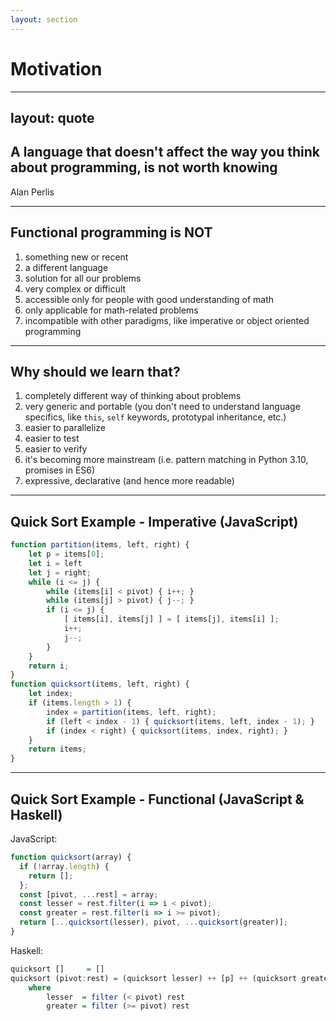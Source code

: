 ```yaml
---
layout: section
---
```


# Motivation

---
layout: quote
---

## A language that doesn't affect the way you think about programming, is not worth knowing

Alan Perlis

---

## Functional programming is **NOT**

<v-clicks>

1. something new or recent
2. a different language
3. solution for all our problems
4. very complex or difficult
5. accessible only for people with good understanding of math
6. only applicable for math-related problems
7. incompatible with other paradigms, like imperative or object oriented programming

</v-clicks>

<!--
1. FP has been around for the entire history of programming. In fact, the first functional language (LISP) is older than C and the same age as Fortran.
2. FP is not a different language, it's a paradigm. You can apply it on almost all commonly used programming languages.
3. FP is not perfect solution for every problem.
4. It's just very different to what we are used to and might be esoteric at the beginning. You'll feel like you're learning to program all over again.
5. You don't have to understand the math behind it in order to successfully use it. Sure, functional languages are designed on a mathematical foundation. But close relationship to math gives you the confidence that your programs work correctly and allow you to use laws in your practical applications, that had already been proven in math world
6. It is as strong as any other paradigm in terms of "expressiveness", it can be used for anything, for example there is "Elm", language for programming GUIs in web applications.
8. You can easily introduce functional programming concepts to not-purely-functional languages. In fact, all mainstream languages, have some functional patterns built-in into the language. I don't expect you to start writing purely functional programs, but I would love to encourage you to use some of the concepts in your day to day work.
-->

---

## Why should we learn that?

<v-clicks>

1. completely different way of thinking about problems
2. very generic and portable (you don't need to understand language specifics, like `this`, `self` keywords, prototypal inheritance, etc.)
3. easier to parallelize
4. easier to test
5. easier to verify
6. it's becoming more mainstream (i.e. pattern matching in Python 3.10, promises in ES6)
7. expressive, declarative (and hence more readable)

</v-clicks>

---

## Quick Sort Example - Imperative (JavaScript)

<v-clicks>

```javascript
function partition(items, left, right) {
    let p = items[0];
    let i = left
    let j = right;
    while (i <= j) {
        while (items[i] < pivot) { i++; }
        while (items[j] > pivot) { j--; }
        if (i <= j) {
            [ items[i], items[j] ] = [ items[j], items[i] ];
            i++;
            j--;
        }
    }
    return i;
}
function quicksort(items, left, right) {
    let index;
    if (items.length > 1) {
        index = partition(items, left, right);
        if (left < index - 1) { quicksort(items, left, index - 1); }
        if (index < right) { quicksort(items, index, right); }
    }
    return items;
}
```

</v-clicks>

---

## Quick Sort Example - Functional (JavaScript & Haskell)

<v-clicks>

JavaScript:

```javascript
function quicksort(array) {
  if (!array.length) {
    return [];
  };
  const [pivot, ...rest] = array;
  const lesser = rest.filter(i => i < pivot);
  const greater = rest.filter(i => i >= pivot);
  return [...quicksort(lesser), pivot, ...quicksort(greater)];
}
```

Haskell:

```haskell
quicksort []     = [] 
quicksort (pivot:rest) = (quicksort lesser) ++ [p] ++ (quicksort greater) 
    where 
        lesser  = filter (< pivot) rest 
        greater = filter (>= pivot) rest
```

</v-clicks>

